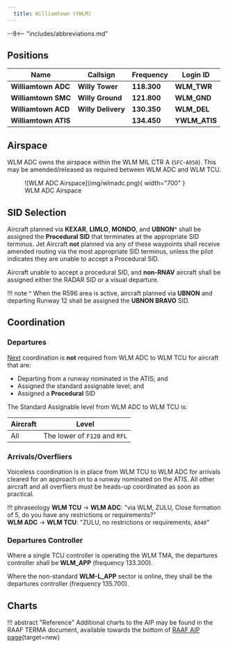 ```yaml
---
  title: Williamtown (YWLM)
---
```


--8<-- "includes/abbreviations.md"

## Positions

| Name                 | Callsign              | Frequency   | Login ID      |
| -------------------- | --------------------- | ----------- | ------------- |
| **Williamtown ADC**  | **Willy Tower**       | **118.300** | **WLM_TWR**   |
| **Williamtown SMC**  | **Willy Ground**      | **121.800** | **WLM_GND**   |
| **Williamtown ACD**  | **Willy Delivery**    | **130.350** | **WLM_DEL**   |
| **Williamtown ATIS** |                       | **134.450** | **YWLM_ATIS** |

## Airspace
WLM ADC owns the airspace within the WLM MIL CTR A (`SFC`-`A050`). This may be amended/released as required between WLM ADC and WLM TCU.

<figure markdown>
![WLM ADC Airspace](img/wlmadc.png){ width="700" }
  <figcaption>WLM ADC Airspace</figcaption>
</figure>

## SID Selection
Aircraft planned via **KEXAR**, **LIMLO**, **MONDO**, and **UBNON^** shall be assigned the **Procedural SID** that terminates at the appropriate SID terminus. Jet Aircraft **not** planned via any of these waypoints shall receive amended routing via the most appropriate SID terminus, unless the pilot indicates they are unable to accept a Procedural SID.

Aircraft unable to accept a procedural SID, and **non-RNAV** aircraft shall be assigned either the RADAR SID or a visual departure.

!!! note 
    ^ When the R596 area is active, aircraft planned via **UBNON** and departing Runway 12 shall be assigned the **UBNON BRAVO** SID.

## Coordination
### Departures
[Next](../../controller-skills/coordination.md#next) coordination is **not** required from WLM ADC to WLM TCU for aircraft that are:  

- Departing from a runway nominated in the ATIS; and  
- Assigned the standard assignable level; and 
- Assigned a **Procedural** SID

The Standard Assignable level from WLM ADC to WLM TCU is:

| Aircraft | Level |
| ------- | ----- |
| All | The lower of `F120` and `RFL` |

### Arrivals/Overfliers
Voiceless coordination is in place from WLM TCU to WLM ADC for arrivals cleared for an approach on to a runway nominated on the ATIS. All other aircraft and all overfliers must be heads-up coordinated as soon as practical.

!!! phraseology
    <span class="hotline">**WLM TCU** -> **WLM ADC**</span>: "via WLM, ZULU, Close formation of 5, do you have any restrictions or requirements?”  
    <span class="hotline">**WLM ADC** -> **WLM TCU**</span>: "ZULU, no restrictions or requirements, `A040`"  

### Departures Controller
Where a single TCU controller is operating the WLM TMA, the departures controller shall be **WLM_APP** (frequency 133.300).

Where the non-standard **WLM-L_APP** sector is online, they shall be the departures controller (frequency 135.700).

## Charts
!!! abstract "Reference"
    Additional charts to the AIP may be found in the RAAF TERMA document, available towards the bottom of [RAAF AIP page](https://ais-af.airforce.gov.au/australian-aip){target=new}